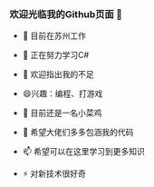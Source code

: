 ### 欢迎光临我的Github页面 👋

<!--
**jidesheng6/jidesheng6** is a ✨ _special_ ✨ repository because its `README.md` (this file) appears on your GitHub profile.

Here are some ideas to get you started:


-->
- 🔭 目前在苏州工作            

- 🌱 正在努力学习C#             

- 💬 欢迎指出我的不足           

- 😄兴趣：编程、打游戏          

- 👯 目前还是一名小菜鸡

- 🤔 希望大佬们多多包涵我的代码

- 📫 希望可以在这里学习到更多知识

- ⚡ 对新技术很好奇
